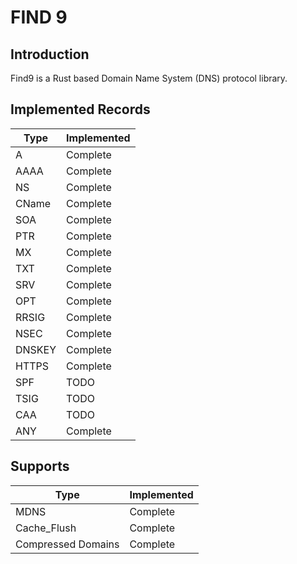 FIND 9
=====

Introduction
-----

Find9 is a Rust based Domain Name System (DNS) protocol library.

Implemented Records
-----

| Type   | Implemented |
|  ---   |-------------|
| A      | Complete    |
| AAAA   | Complete    |
| NS     | Complete    |
| CName  | Complete    |
| SOA    | Complete    |
| PTR    | Complete    |
| MX     | Complete    |
| TXT    | Complete    |
| SRV    | Complete    |
| OPT    | Complete    |
| RRSIG  | Complete    |
| NSEC   | Complete    |
| DNSKEY | Complete    |
| HTTPS  | Complete    |
| SPF    | TODO        |
| TSIG   | TODO        |
| CAA    | TODO        |
| ANY    | Complete    |

Supports
-----

| Type               | Implemented |
|  ---               | ---         |
| MDNS               | Complete    |
| Cache_Flush        | Complete    |
| Compressed Domains | Complete    |
